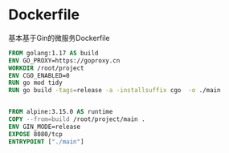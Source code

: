 # Dockerfile

基本基于Gin的微服务Dockerfile

```dockerfile
FROM golang:1.17 AS build
ENV GO_PROXY=https://goproxy.cn
WORKDIR /root/project
ENV CGO_ENABLED=0
RUN go mod tidy
RUN go build -tags=release -a -installsuffix cgo  -o ./main


FROM alpine:3.15.0 AS runtime
COPY --from=build /root/project/main .
ENV GIN_MODE=release
EXPOSE 8080/tcp
ENTRYPOINT ["./main"]
```

